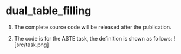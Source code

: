 # dual_table_filling
1. The complete source code will be released after the publication.

2. The code is for the ASTE task, the definition is shown as follows:
![src/task.png]
